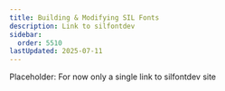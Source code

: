```yaml
---
title: Building & Modifying SIL Fonts
description: Link to silfontdev
sidebar:
  order: 5510
lastUpdated: 2025-07-11
---
```


Placeholder: For now only a single link to silfontdev site

